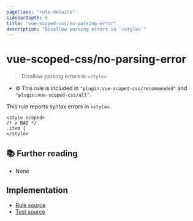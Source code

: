 ```yaml
---
pageClass: "rule-details"
sidebarDepth: 0
title: "vue-scoped-css/no-parsing-error"
description: "Disallow parsing errors in `<style>`"
---
```

# vue-scoped-css/no-parsing-error

> Disallow parsing errors in `<style>`

- :gear: This rule is included in `"plugin:vue-scoped-css/recommended"` and `"plugin:vue-scoped-css/all"`.

This rule reports syntax errors in `<style>`. 

<eslint-code-block :rules="{'vue-scoped-css/no-parsing-error': ['error']}">

```vue
<style scoped>
/* ✗ BAD */
.item {
</style>
```

</eslint-code-block>

## :books: Further reading

- None

## Implementation

- [Rule source](https://github.com/ota-meshi/eslint-plugin-vue-scoped-css/blob/master/lib/rules/no-parsing-error.ts)
- [Test source](https://github.com/ota-meshi/eslint-plugin-vue-scoped-css/blob/master/tests/lib/rules/no-parsing-error.js)
